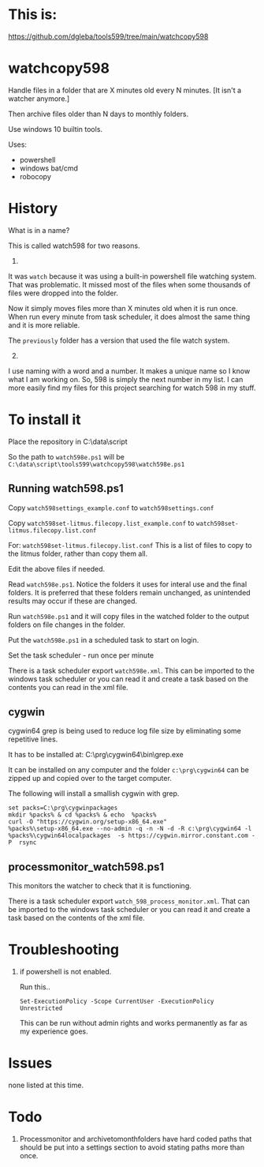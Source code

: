 # This is:

https://github.com/dgleba/tools599/tree/main/watchcopy598


# watchcopy598

Handle files in a folder that are X minutes old every N minutes.  [It isn't a watcher anymore.]

Then archive files older than N days to monthly folders.


Use windows 10 builtin tools.

Uses:
 - powershell
 - windows bat/cmd
 - robocopy

# History

What is in a name?

This is called watch598 for two reasons.

1. 
It was `watch` because it was using a built-in powershell file watching system. That was problematic. It missed most of the files
when some thousands of files were dropped into the folder.

Now it simply moves files more than X minutes old when it is run once.
When run every minute from task scheduler, it does almost the same thing and it is more reliable.

The `previously` folder has a version that used the file watch system.


2. 
I use naming with a word and a number. It makes a unique name so I know what I am working on.
So, 598 is simply the next number in my list. I can more easily find my files for this project searching for watch 598 in my stuff.


 
# To install it

Place the repository in C:\data\script

So the path to `watch598e.ps1` will be `C:\data\script\tools599\watchcopy598\watch598e.ps1`


## Running watch598.ps1


Copy `watch598settings_example.conf` to `watch598settings.conf`

Copy `watch598set-litmus.filecopy.list_example.conf` to  `watch598set-litmus.filecopy.list.conf`

For: `watch598set-litmus.filecopy.list.conf` This is a list of files to copy to the litmus folder, rather than copy them all.

Edit the above files if needed.

 
Read `watch598e.ps1`. Notice the folders it uses for interal use and the final folders. It is preferred that these folders remain unchanged, as unintended results may occur if these are changed.
 
Run `watch598e.ps1` and it will copy files in the watched folder to the output folders on file changes in the folder.

Put the `watch598e.ps1` in a scheduled task to start on login.

Set the task scheduler
    - run once per minute

There is a task scheduler export `watch598e.xml`. This can be imported to the windows task scheduler or you can read it and create a task based on the contents you can read in the xml file.


## cygwin

cygwin64 grep is being used to reduce log file size by eliminating some repetitive lines.

It has to be installed at: C:\prg\cygwin64\bin\grep.exe

It can be installed on any computer and the folder `c:\prg\cygwin64` can be zipped up and copied over to the target computer.

The following will install a smallish cygwin with grep.

```
set packs=C:\prg\cygwinpackages
mkdir %packs% & cd %packs% & echo  %packs% 
curl -O "https://cygwin.org/setup-x86_64.exe" 
%packs%\setup-x86_64.exe --no-admin -q -n -N -d -R c:\prg\cygwin64 -l %packs%\cygwin64localpackages  -s https://cygwin.mirror.constant.com -P  rsync
```


## processmonitor_watch598.ps1
 
This monitors the watcher to check that it is functioning.

There is a task scheduler export `watch_598_process_monitor.xml`. That can be imported to the windows task scheduler or you can read it and create a task based on the contents of the xml file.


 
# Troubleshooting

 1. if powershell is not enabled.
 
    Run this..
    ```
    Set-ExecutionPolicy -Scope CurrentUser -ExecutionPolicy Unrestricted
    ```
    This can be run without admin rights and works permanently as far as my experience goes.


# Issues

none listed at this time.


# Todo

1.  Processmonitor and archivetomonthfolders have hard coded paths that should be put into a settings section to avoid stating paths more than once.




